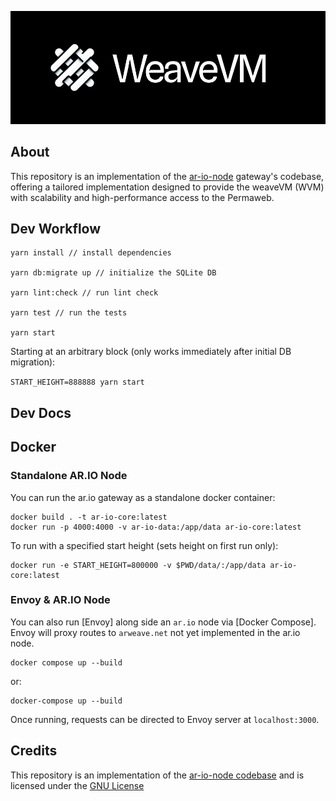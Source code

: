 ![logo](https://raw.githubusercontent.com/weaveVM/.github/main/profile/bg.png)

## About
This repository is an implementation of the [ar-io-node](https://github.com/ar-io/ar-io-node) gateway's codebase, offering a tailored implementation designed to provide the weaveVM (WVM) with scalability and high-performance access to the Permaweb.

## Dev Workflow

```console
yarn install // install dependencies

yarn db:migrate up // initialize the SQLite DB

yarn lint:check // run lint check

yarn test // run the tests

yarn start

```

Starting at an arbitrary block (only works immediately after initial DB
migration):

`START_HEIGHT=888888 yarn start`

## Dev Docs

## Docker

### Standalone AR.IO Node

You can run the ar.io gateway as a standalone docker container:

```shell
docker build . -t ar-io-core:latest
docker run -p 4000:4000 -v ar-io-data:/app/data ar-io-core:latest
```

To run with a specified start height (sets height on first run only):

```shell
docker run -e START_HEIGHT=800000 -v $PWD/data/:/app/data ar-io-core:latest
```

### Envoy & AR.IO Node

You can also run [Envoy] along side an `ar.io` node via [Docker Compose]. Envoy
will proxy routes to `arweave.net` not yet implemented in the ar.io node.

```shell
docker compose up --build
```

or:

```shell
docker-compose up --build
```

Once running, requests can be directed to Envoy server at `localhost:3000`.

## Credits
This repository is an implementation of the [ar-io-node codebase](https://github.com/ar-io/ar-io-node) and is licensed under the [GNU License](./LICENSE)